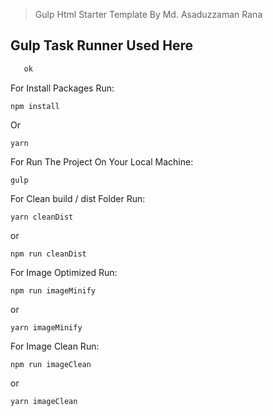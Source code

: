 > Gulp Html Starter Template By Md. Asaduzzaman Rana

## Gulp Task Runner Used Here

```python
   ok
```

For Install Packages Run:

```
npm install
```

Or

```
yarn
```

For Run The Project On Your Local Machine:

```
gulp
```

For Clean build / dist Folder Run:

```
yarn cleanDist
```

or

```
npm run cleanDist
```

For Image Optimized Run:

```
npm run imageMinify
```

or

```
yarn imageMinify
```

For Image Clean Run:

```
npm run imageClean
```

or

```
yarn imageClean
```

